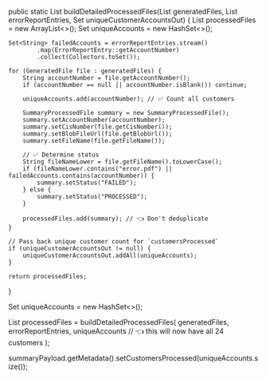 public static List<SummaryProcessedFile> buildDetailedProcessedFiles(List<GeneratedFile> generatedFiles,
                                                                      List<ErrorReportEntry> errorReportEntries,
                                                                      Set<String> uniqueCustomerAccountsOut) {
    List<SummaryProcessedFile> processedFiles = new ArrayList<>();
    Set<String> uniqueAccounts = new HashSet<>();

    Set<String> failedAccounts = errorReportEntries.stream()
            .map(ErrorReportEntry::getAccountNumber)
            .collect(Collectors.toSet());

    for (GeneratedFile file : generatedFiles) {
        String accountNumber = file.getAccountNumber();
        if (accountNumber == null || accountNumber.isBlank()) continue;

        uniqueAccounts.add(accountNumber); // ✅ Count all customers

        SummaryProcessedFile summary = new SummaryProcessedFile();
        summary.setAccountNumber(accountNumber);
        summary.setCisNumber(file.getCisNumber());
        summary.setBlobFileUrl(file.getBlobUrl());
        summary.setFileName(file.getFileName());

        // ✅ Determine status
        String fileNameLower = file.getFileName().toLowerCase();
        if (fileNameLower.contains("error.pdf") || failedAccounts.contains(accountNumber)) {
            summary.setStatus("FAILED");
        } else {
            summary.setStatus("PROCESSED");
        }

        processedFiles.add(summary); // 👈 Don't deduplicate
    }

    // Pass back unique customer count for `customersProcessed`
    if (uniqueCustomerAccountsOut != null) {
        uniqueCustomerAccountsOut.addAll(uniqueAccounts);
    }

    return processedFiles;
}

Set<String> uniqueAccounts = new HashSet<>();

List<SummaryProcessedFile> processedFiles = buildDetailedProcessedFiles(
        generatedFiles,
        errorReportEntries,
        uniqueAccounts // 👈 this will now have all 24 customers
);

summaryPayload.getMetadata().setCustomersProcessed(uniqueAccounts.size());
